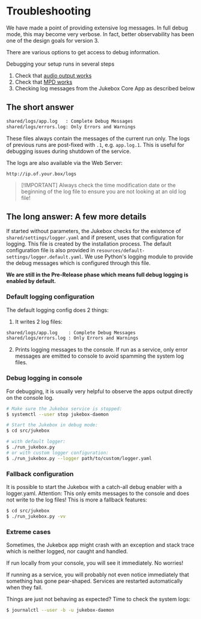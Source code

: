 # Troubleshooting

We have made a point of providing extensive log messages.
In full debug mode, this may become very verbose. In fact, better observability
has been one of the design goals for version 3.

There are various options to get access to debug information.

Debugging your setup runs in several steps

1. Check that [audio output works](audio.md#checking-system-sound-output)
2. Check that [MPD works](system.md#music-player-daemon-mpd)
3. Checking log messages from the Jukebox Core App as described below

## The short answer

```bash
shared/logs/app.log   : Complete Debug Messages
shared/logs/errors.log: Only Errors and Warnings
```

These files always contain the messages of the current run only.
The logs of previous runs are post-fixed with `.1`, e.g. `app.log.1`. This is useful for debugging issues during
shutdown of the service.

The logs are also available via the Web Server:

```
http://ip.of.your.box/logs
```

> [!IMPORTANT] Always check the time modification date or the beginning of the log file to ensure you are not looking at an old log file!

## The long answer: A few more details

If started without parameters, the Jukebox checks for the existence of `shared/settings/logger.yaml`
and if present, uses that configuration for logging. This file is created by the installation process.
The default configuration file is also provided in `resources/default-settings/logger.default.yaml`.
We use Python's logging module to provide the debug messages which is configured through this file.

**We are still in the Pre-Release phase which means full debug logging is enabled by default.**

### Default logging configuration

The default logging config does 2 things:

1. It writes 2 log files:

```bash
shared/logs/app.log    : Complete Debug Messages
shared/logs/errors.log : Only Errors and Warnings
```

2. Prints logging messages to the console. If run as a service, only error messages are emitted to console to avoid spamming the system log files.

### Debug logging in console

For debugging, it is usually very helpful to observe the apps output directly
on the console log.

``` bash
# Make sure the Jukebox service is stopped:
$ systemctl --user stop jukebox-daemon

# Start the Jukebox in debug mode:
$ cd src/jukebox

# with default logger:
$ ./run_jukebox.py
# or with custom logger configuration:
$ ./run_jukebox.py --logger path/to/custom/logger.yaml
```

### Fallback configuration

It is possible to start the Jukebox with a catch-all debug enabler with a logger.yaml.
Attention: This only emits messages to the console and does not write to the log files!
This is more a fallback features:

``` bash
$ cd src/jukebox
$ ./run_jukebox.py -vv
```

### Extreme cases

Sometimes, the Jukebox app might crash with an exception and stack trace which is
neither logged, nor caught and handled.

If run locally from your console, you will see it immediately. No worries!

If running as a service, you will probably not even notice immediately that something has
gone pear-shaped. Services are restarted automatically when they fail.

Things are just not behaving as expected? Time to check the system logs:

``` bash
$ journalctl --user -b -u jukebox-daemon
```
